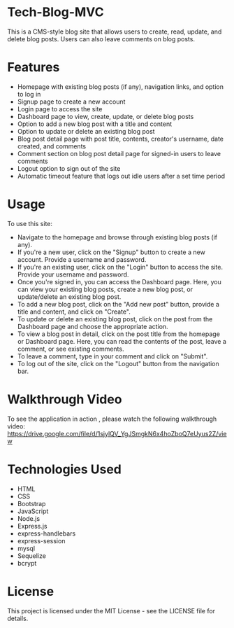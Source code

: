 # Tech-Blog-MVC
 
This is a CMS-style blog site that allows users to create, read, update, and delete blog posts. Users can also leave comments on blog posts.

# Features
* Homepage with existing blog posts (if any), navigation links, and option to log in
* Signup page to create a new account
* Login page to access the site
* Dashboard page to view, create, update, or delete blog posts
* Option to add a new blog post with a title and content
* Option to update or delete an existing blog post
* Blog post detail page with post title, contents, creator's username, date created, and comments
* Comment section on blog post detail page for signed-in users to leave comments
* Logout option to sign out of the site
* Automatic timeout feature that logs out idle users after a set time period
# Usage
To use this site:

* Navigate to the homepage and browse through existing blog posts (if any).
* If you're a new user, click on the "Signup" button to create a new account. Provide a username and password.
* If you're an existing user, click on the "Login" button to access the site. Provide your username and password.
* Once you're signed in, you can access the Dashboard page. Here, you can view your existing blog posts, create a new blog post, or update/delete an existing blog post.
* To add a new blog post, click on the "Add new post" button, provide a title and content, and click on "Create".
* To update or delete an existing blog post, click on the post from the Dashboard page and choose the appropriate action.
* To view a blog post in detail, click on the post title from the homepage or Dashboard page. Here, you can read the contents of the post, leave a comment, or see existing comments.
* To leave a comment, type in your comment and click on "Submit".
* To log out of the site, click on the "Logout" button from the navigation bar.

# Walkthrough Video
To see the application in action , please watch the following walkthrough video:
https://drive.google.com/file/d/1sjylQV_YgJSmgkN6x4hoZboQ7eUyus2Z/view
# Technologies Used
* HTML
* CSS
* Bootstrap
* JavaScript
* Node.js
* Express.js
* express-handlebars
* express-session
* mysql
* Sequelize
* bcrypt

# License
This project is licensed under the MIT License - see the LICENSE file for details.